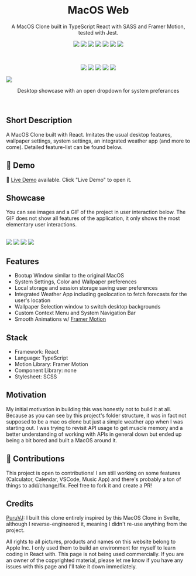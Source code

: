 <div align="center">
 
<h1 align="center">MacOS Web</h1>
<p align="center">A MacOS Clone built in TypeScript React with SASS and Framer Motion, tested with Jest.</p>

![](https://img.shields.io/badge/contributors-2-white)
![](https://img.shields.io/badge/commits-149-white)
![](https://img.shields.io/badge/tests-96%25-brightgreen)
![](https://img.shields.io/badge/w3c-validated-brightgreen)
![](https://img.shields.io/badge/open%20source-true-grey)
![](https://img.shields.io/npm/types/chalk)
![](https://img.shields.io/badge/commit%20status-in%20master-blue)

<br />

![](https://img.shields.io/badge/completion-54%25-red)
![](https://img.shields.io/badge/commit%20status-in%20master-blue)
![](https://img.shields.io/badge/commit%20status-in%20master-blue)
![](https://img.shields.io/badge/commit%20status-in%20master-blue)
![](https://img.shields.io/badge/commit%20status-in%20master-blue)

</div>

![](https://i.ibb.co/S0S9bN3/banner.png)
<p align="center">
  Desktop showcase with an open dropdown for system preferances
</p>
<br />

## Short Description
A MacOS Clone built with React. Imitates the usual desktop features, wallpaper settings, system settings, an integrated weather app (and more to come). Detailed feature-list can be found below.

## 🔴 Demo
🧪 [Live Demo](https://gianlucajahn.github.io/macOS-react) available. Click "Live Demo" to open it.

## Showcase
You can see images and a GIF of the project in user interaction below. The GIF does not show all features of the application, it only shows the most elementary user interactions. <br /> <br />

![](https://i.imgur.com/7sVidqH.png)
![](https://i.imgur.com/8KfyVi6.png)
![](https://i.imgur.com/mCU5H4l.png)
![](/weather-forecast/src/resources/images/showcase.gif)

## Features
- Bootup Window similar to the original MacOS
- System Settings, Color and Wallpaper preferences
- Local storage and session storage saving user preferences
- Integrated Weather App including geolocation to fetch forecasts for the user's location
- Wallpaper Selection window to switch desktop backgrounds
- Custom Context Menu and System Navigation Bar
- Smooth Animations w/ [Framer Motion](https://github.com/framer/motion)

## Stack
- Framework: React
- Language: TypeScript
- Motion Library: Framer Motion
- Component Library: none
- Stylesheet: SCSS

## Motivation
My initial motivation in building this was honestly not to build it at all. Because as you can see by this project's folder structure, it was in fact not supposed to be a mac os clone but just a simple weather app when I was starting out. I was trying to revisit API usage to get muscle memory and a better understanding of working with APIs in general down but ended up being a bit bored and built a MacOS around it.

## 🤝 Contributions
This project is open to contributions! I am still working on some features (Calculator, Calendar, VSCode, Music App) and there's probably a ton of things to add/change/fix. Feel free to fork it and create a PR!

## Credits
[PuruVJ](https://github.com/PuruVJ): I built this clone entirely inspired by this MacOS Clone in Svelte, although I reverse-engineered it, meaning I didn't re-use anything from the project.

All rights to all pictures, products and names on this website belong to Apple Inc. I only used them to build an environment for myself to learn coding in React with. This page is not being used commercially. If you are an owner of the copyrighted material, please let me know if you have any issues with this page and I'll take it down immediately.
